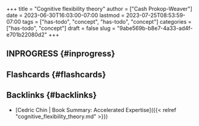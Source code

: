 +++
title = "Cognitive flexibility theory"
author = ["Cash Prokop-Weaver"]
date = 2023-06-30T16:03:00-07:00
lastmod = 2023-07-25T08:53:59-07:00
tags = ["has-todo", "concept", "has-todo", "concept"]
categories = ["has-todo", "concept"]
draft = false
slug = "9abe569b-b8e7-4a33-ad4f-e701b22080d2"
+++

## INPROGRESS {#inprogress}


## Flashcards {#flashcards}


## Backlinks {#backlinks}

-   [Cedric Chin | Book Summary: Accelerated Expertise]({{< relref "cognitive_flexibility_theory.md" >}})
